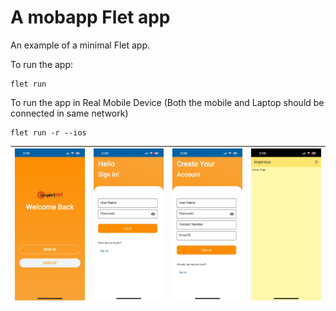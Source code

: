 # A mobapp Flet app

An example of a minimal Flet app.

To run the app:

```
flet run
```

To run the app in Real Mobile Device (Both the mobile and Laptop should be connected in same network)
```
flet run -r --ios
```

| <img src="screenshot/welcome.jpg" alt="drawing" width="200"/>  | <img src="screenshot/signin.jpg" alt="drawing" width="200"/> | <img src="screenshot/signup.jpg" alt="drawing" width="200"/>  | <img src="screenshot/home.jpg" alt="drawing" width="200"/> |
|--|--|--|--|


